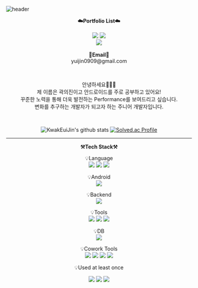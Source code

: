![header](https://capsule-render.vercel.app/api?type=Waving&color=83D821&height=300&section=header&text=Android%20Developer&fontAlignY=40&fontColor=ffffff&fontSize=90&desc=KEJ%20PROGRAMER&descSize=30&descAlign=80&descAlignY=63)


<p align="center">
    <Strong>☁️Portfolio List☁️</Strong><br><br>
    <a href="https://kwakeuijin-programing-study.tistory.com/" target="_blank"><img src="https://img.shields.io/badge/Tistory-535D6C?style=flat-square&logo=Tistory&logoColor=white"/></a>
 <a href="https://www.instagram.com/dev.kej23/" target="_blank"><img src="https://img.shields.io/badge/Instagram-E4405F?style=flat-square&logo=Instagram&logoColor=white"/></a>
<br>
<a href="https://hits.seeyoufarm.com"><img src="https://hits.seeyoufarm.com/api/count/incr/badge.svg?url=https%3A%2F%2Fgithub.com%2FKwakEuiJin%2Fhit-counter&count_bg=%2379C83D&title_bg=%23555555&icon=&icon_color=%23E7E7E7&title=hits&edge_flat=false"/></a>	
<br><br>
<Strong>📧Email📧</Strong><br>yuijin0909@gmail.com<br>
</p>
<br>

<div align=center>	

</div>

<p align="center">
안녕하세요🧑🏻‍💻<br>
제 이름은 곽의진이고 안드로이드를 주로 공부하고 있어요!<br>
꾸준한 노력을 통해 더욱 발전하는 Performance를 보여드리고 싶습니다.<br>
변화를 추구하는 개발자가 되고자 하는 주니어 개발자입니다.
</p>

<br>

<div align="center">
    
![KwakEuiJin's github stats](https://github-readme-stats-sigma-five.vercel.app/api?username=KwakEuiJin&show_icons=true)
[![Solved.ac Profile](http://mazassumnida.wtf/api/v2/generate_badge?boj=yuijin)](https://solved.ac/yuijin/)
    
</div>



--------------

<p align="center">
    <Strong>⚒️Tech Stack⚒️</Strong><br>
</p>

<p align="center" display="inline-block">
    💡Language <br>
    <img src="https://img.shields.io/badge/Kotlin-7F52FF?style=for-the-badge&logo=Kotlin&logoColor=white">
    <img src="https://img.shields.io/badge/JAVA-FC4C02?style=for-the-badge&logo=Java&logoColor=white"> 
    <img src="https://img.shields.io/badge/Python-3776AB?style=for-the-badge&logo=Python&logoColor=white">
</p>
<p align="center" display="inline-block">
    💡Android <br>
    <img src="https://img.shields.io/badge/Android-3DDC84?style=for-the-badge&logo=Android&logoColor=white">
</p>
<p align="center" display="inline-block">
    💡Backend <br>
    <img src="https://img.shields.io/badge/Spring-6DB33F?style=for-the-badge&logo=Spring&logoColor=white">
</p>
<p align="center" display="inline-block">
    💡Tools <br>
    <img src="https://img.shields.io/badge/Android Studio-3DDC84?style=for-the-badge&logo=Android Studio&logoColor=white">
    <img src="https://img.shields.io/badge/PyCharm-000000?style=for-the-badge&logo=PyCharm&logoColor=white"> 
    <img src="https://img.shields.io/badge/IntelliJ-000000?style=for-the-badge&logo=IntelliJ IDEA&logoColor=white"> 
</p>
<p align="center" display="inline-block">
    💡DB <br>
    <img src="https://img.shields.io/badge/mysql-4479A1?style=for-the-badge&logo=mysql&logoColor=white">
</p>
<p align="center" display="inline-block">
    💡Cowork Tools <br>
    <img src="https://img.shields.io/badge/Github-000000?style=for-the-badge&logo=github&logoColor=white">
    <img src="https://img.shields.io/badge/Notion-000000?style=for-the-badge&logo=notion&logoColor=white">
    <img src="https://img.shields.io/badge/Slack-4A154B?style=for-the-badge&logo=slack&logoColor=white">
    <img src="https://img.shields.io/badge/Figma-F24E1E?style=for-the-badge&logo=figma&logoColor=white">
</p>

<p align="center">
    💡Used at least once
</p>
<p align="center" display="inline-block">
  <img src="https://img.shields.io/badge/javascript-F7DF1E?style=for-the-badge&logo=javascript&logoColor=black">
  <img src="https://img.shields.io/badge/css-1572B6?style=for-the-badge&logo=css3&logoColor=white">
  <img src="https://img.shields.io/badge/html-E34F26?style=for-the-badge&logo=html5&logoColor=white">
</p>
<br>
